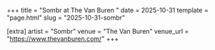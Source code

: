 +++
title = "Sombr at The Van Buren "
date = 2025-10-31
template = "page.html"
slug = "2025-10-31-sombr"

[extra]
artist = "Sombr"
venue = "The Van Buren"
venue_url = "https://www.thevanburen.com/"
+++
